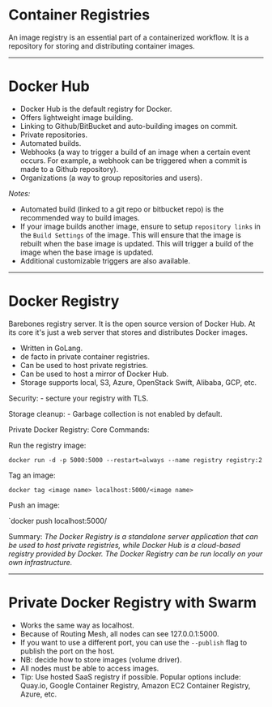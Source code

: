 # Container Registries

An image registry is an essential part of a containerized workflow. It is a repository for storing and distributing container images.


----
# Docker Hub

- Docker Hub is the default registry for Docker.
- Offers lightweight image building.
- Linking to Github/BitBucket and auto-building images on commit.
- Private repositories.
- Automated builds.
- Webhooks (a way to trigger a build of an image when a certain event occurs. For example, a webhook can be triggered when a commit is made to a Github repository).
- Organizations (a way to group repositories and users).

_Notes:_

- Automated build (linked to a git repo or bitbucket repo) is the recommended way to build images.
- If your image builds <FROM> another image, ensure to setup `repository links` in the `Build Settings` of the image. This will ensure that the image is rebuilt when the base image is updated. This will trigger a build of the image when the base image is updated.
- Additional customizable triggers are also available.


----
# Docker Registry

Barebones registry server. It is the open source version of Docker Hub. At its core it's just a web server that stores and distributes Docker images.

- Written in GoLang.
- de facto in private container registries.
- Can be used to host private registries.
- Can be used to host a mirror of Docker Hub.
- Storage supports local, S3, Azure, OpenStack Swift, Alibaba, GCP, etc.

Security:
    - secture your registry with TLS.

Storage cleanup:
    - Garbage collection is not enabled by default.


Private Docker Registry: Core Commands:

Run the registry image:

`docker run -d -p 5000:5000 --restart=always --name registry registry:2`

Tag an image:

`docker tag <image name> localhost:5000/<image name>`

Push an image:

`docker push localhost:5000/<image>


Summary: _The Docker Registry is a standalone server application that can be used to host private registries, while Docker Hub is a cloud-based registry provided by Docker. The Docker Registry can be run locally on your own infrastructure._


----
# Private Docker Registry with Swarm

- Works the same way as localhost.
- Because of Routing Mesh, all nodes can see 127.0.0.1:5000.
- If you want to use a different port, you can use the `--publish` flag to publish the port on the host.
- NB: decide how to store images (volume driver).
- All nodes must be able to access images.
- Tip: Use hosted SaaS registry if possible. Popular options include: Quay.io, Google Container Registry, Amazon EC2 Container Registry, Azure, etc.

